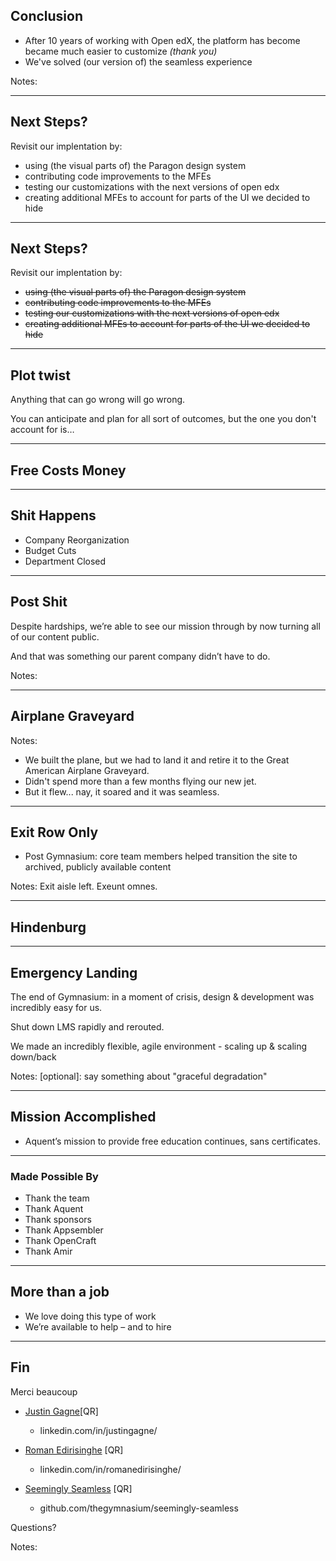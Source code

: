 ## Conclusion

- After 10 years of working with Open edX, the platform has become became much easier to customize *(thank you)* <!-- .element: class="fragment" data-fragment-index="1" -->
- We've solved (our version of) the seamless experience <!-- .element: class="fragment" data-fragment-index="2" -->

Notes:

---

## Next Steps?

Revisit our implentation by:

- using (the visual parts of) the Paragon design system<!-- .element: class="fragment" data-fragment-index="1" -->
- contributing code improvements to the MFEs<!-- .element: class="fragment" data-fragment-index="2" -->
- testing our customizations with the next versions of open edx<!-- .element: class="fragment" data-fragment-index="3" -->
- creating additional MFEs to account for parts of the UI we decided to hide<!-- .element: class="fragment" data-fragment-index="4" -->

------

## Next Steps?

Revisit our implentation by:

- ~~using (the visual parts of) the Paragon design system~~
- ~~contributing code improvements to the MFEs~~
- ~~testing our customizations with the next versions of open edx~~
- ~~creating additional MFEs to account for parts of the UI we decided to hide~~



---

<!-- .slide: data-background="black" -->

## Plot twist
Anything that can go wrong will go wrong.

You can anticipate and plan for all sort of outcomes, but the one you don't account for is…<!-- .element: class="fragment" data-fragment-index="1" -->

------

<!-- .slide: data-background="black" -->

## Free Costs Money<!-- .element: class="" -->

------

## Shit Happens <!-- .element: class="hide" -->

<!-- .slide: data-background="black" -->

- Company Reorganization
- Budget Cuts <!-- .element: class="fragment" data-fragment-index="1" -->
- Department Closed <!-- .element: class="fragment" data-fragment-index="2" -->

------

## Post Shit <!-- .element: class="hide" -->

Despite hardships, we’re able to see our mission through by now turning all of our content public.

And that was something our parent company didn’t have to do.<!-- .element: class="fragment" data-fragment-index="1" -->

Notes:


------

## Airplane Graveyard<!-- .element: class="hide" -->

<!-- .slide: data-background-image="https://i.dailymail.co.uk/i/pix/2010/02/23/article-1253068-086DC3C1000005DC-407_964x584.jpg" class="" -->


Notes:
- We built the plane, but we had to land it and retire it to the Great American Airplane Graveyard.
- Didn't spend more than a few months flying our new jet.
- But it flew... nay, it soared and it was seamless.


---

## Exit Row Only

- Post Gymnasium: core team members helped transition the site to archived, publicly available content

Notes:
Exit aisle left.
Exeunt omnes.

------

## Hindenburg <!-- .element: class="hide" -->

<!-- .slide: data-background-image="https://upload.wikimedia.org/wikipedia/commons/1/1c/Hindenburg_disaster.jpg" class="" -->

------

## Emergency Landing

The end of Gymnasium: in a moment of crisis, design & development was incredibly easy for us.

Shut down LMS rapidly and rerouted.<!-- .element: class="fragment" data-fragment-index="1" -->

We made an incredibly flexible, agile environment - scaling up & scaling down/back<!-- .element: class="fragment" data-fragment-index="2" -->

Notes:
[optional]: say something about "graceful degradation"


---

## Mission Accomplished

- Aquent’s mission to provide free education continues, sans certificates.

---

### Made Possible By

- Thank the team
- Thank Aquent
- Thank sponsors
- Thank Appsembler
- Thank OpenCraft
- Thank Amir

---

<!-- .slide: data-background="black" -->

## More than a job

- We love doing this type of work
- We’re available to help – and to hire

---

## Fin

Merci beaucoup

- [Justin Gagne](https://www.linkedin.com/in/justingagne/)[QR]
    - linkedin.com/in/justingagne/

- [Roman Edirisinghe](https://www.linkedin.com/in/romanedirisinghe/) [QR]
    - linkedin.com/in/romanedirisinghe/

- [Seemingly Seamless](https://github.com/thegymnasium/seemingly-seamless) [QR]
    - github.com/thegymnasium/seemingly-seamless


Questions?

Notes:
